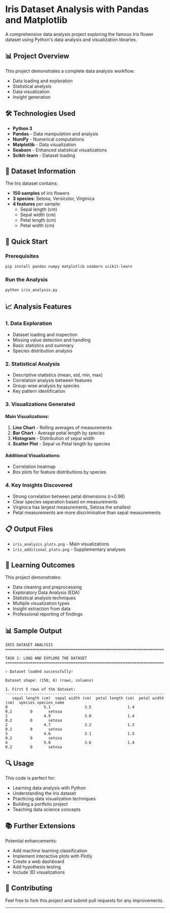 
# Iris Dataset Analysis with Pandas and Matplotlib

A comprehensive data analysis project exploring the famous Iris flower dataset using Python's data analysis and visualization libraries.

## 📊 Project Overview

This project demonstrates a complete data analysis workflow:
- Data loading and exploration
- Statistical analysis
- Data visualization
- Insight generation

## 🛠 Technologies Used

- **Python 3**
- **Pandas** - Data manipulation and analysis
- **NumPy** - Numerical computations
- **Matplotlib** - Data visualization
- **Seaborn** - Enhanced statistical visualizations
- **Scikit-learn** - Dataset loading

## 📁 Dataset Information

The Iris dataset contains:
- **150 samples** of iris flowers
- **3 species**: Setosa, Versicolor, Virginica
- **4 features** per sample:
  - Sepal length (cm)
  - Sepal width (cm)
  - Petal length (cm)
  - Petal width (cm)

## 🚀 Quick Start

### Prerequisites
```bash
pip install pandas numpy matplotlib seaborn scikit-learn
```

### Run the Analysis
```python
python iris_analysis.py
```

## 📈 Analysis Features

### 1. Data Exploration
- Dataset loading and inspection
- Missing value detection and handling
- Basic statistics and summary
- Species distribution analysis

### 2. Statistical Analysis
- Descriptive statistics (mean, std, min, max)
- Correlation analysis between features
- Group-wise analysis by species
- Key pattern identification

### 3. Visualizations Generated

#### Main Visualizations:
1. **Line Chart** - Rolling averages of measurements
2. **Bar Chart** - Average petal length by species
3. **Histogram** - Distribution of sepal width
4. **Scatter Plot** - Sepal vs Petal length by species

#### Additional Visualizations:
- Correlation heatmap
- Box plots for feature distributions by species

### 4. Key Insights Discovered
- Strong correlation between petal dimensions (r=0.96)
- Clear species separation based on measurements
- Virginica has largest measurements, Setosa the smallest
- Petal measurements are more discriminative than sepal measurements

## 📋 Output Files

- `iris_analysis_plots.png` - Main visualizations
- `iris_additional_plots.png` - Supplementary analyses

## 🎯 Learning Outcomes

This project demonstrates:
- Data cleaning and preprocessing
- Exploratory Data Analysis (EDA)
- Statistical analysis techniques
- Multiple visualization types
- Insight extraction from data
- Professional reporting of findings

## 📊 Sample Output

```
IRIS DATASET ANALYSIS
======================================================================

TASK 1: LOAD AND EXPLORE THE DATASET
======================================================================

✓ Dataset loaded successfully!

Dataset shape: (150, 6) (rows, columns)

1. First 5 rows of the dataset:
----------------------------------------------------------------------
   sepal length (cm)  sepal width (cm)  petal length (cm)  petal width (cm)  species species_name
0                5.1               3.5                1.4               0.2        0       setosa
1                4.9               3.0                1.4               0.2        0       setosa
2                4.7               3.2                1.3               0.2        0       setosa
3                4.6               3.1                1.5               0.2        0       setosa
4                5.0               3.6                1.4               0.2        0       setosa
```

## 🔍 Usage

This code is perfect for:
- Learning data analysis with Python
- Understanding the Iris dataset
- Practicing data visualization techniques
- Building a portfolio project
- Teaching data science concepts

## 📚 Further Extensions

Potential enhancements:
- Add machine learning classification
- Implement interactive plots with Plotly
- Create a web dashboard
- Add hypothesis testing
- Include 3D visualizations

## 🤝 Contributing

Feel free to fork this project and submit pull requests for any improvements.

---
